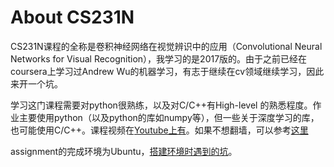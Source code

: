# About CS231N

CS231N课程的全称是卷积神经网络在视觉辨识中的应用（Convolutional Neural Networks for Visual Recognition），我学习的是2017版的。由于之前已经在coursera上学习过Andrew Wu的机器学习，有志于继续在cv领域继续学习，因此来开一个坑。

学习这门课程需要对python很熟练，以及对C/C++有High-level 的熟悉程度。作业主要使用python（以及python的库如numpy等），但一些关于深度学习的库，也可能使用C/C++。课程视频在[Youtube上有](https://www.youtube.com/playlist?list=PL3FW7Lu3i5JvHM8ljYj-zLfQRF3EO8sYv)。如果不想翻墙，可以参考[这里](https://www.bilibili.com/video/av17204303/)

assignment的完成环境为Ubuntu，[搭建环境时遇到的坑](https://github.com/LucienXian/cs231n/blob/master/notes/lecture2.md)。